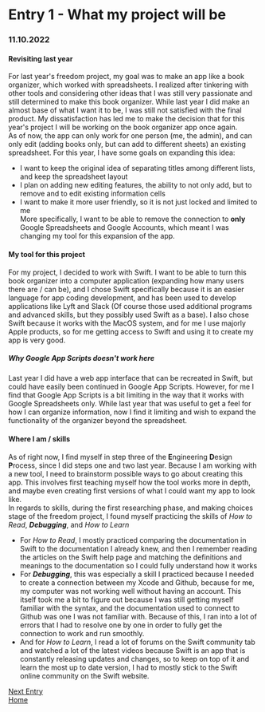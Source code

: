 # Entry 1 - What my project will be
### 11.10.2022
#### Revisiting last year <br>
For last year's freedom project, my goal was to make an app like a book organizer, which worked with spreadsheets. I realized after tinkering with other tools and considering other ideas that I was still very passionate and still determined to make this book organizer. While last year I did make an almost base of what I want it to be, I was still not satisfied with the final product. My dissatisfaction has led me to make the decision that for this year's project I will be working on the book organizer app once again. <br>
As of now, the app can only work for one person (me, the admin), and can only edit (adding books only, but can add to different sheets) an existing spreadsheet. For this year, I have some goals on expanding this idea: <br>
* I want to keep the original idea of separating titles among different lists, and keep the spreadsheet layout 
* I plan on adding new editing features, the ability to not only add, but to remove and to edit existing information cells
* I want to make it more user friendly, so it is not just locked and limited to me <br>
More specifically, I want to be able to remove the connection to **only** Google Spreadsheets and Google Accounts, which meant I was changing my tool for this expansion of the app. <br>
#### My tool for this project <br>
For my project, I decided to work with Swift. I want to be able to turn this book organizer into a computer application (expanding how many users there are / can be), and I chose Swift specifically because it is an easier language for app coding development, and has been used to develop applications like Lyft and Slack (Of course those used additional programs and advanced skills, but they possibly used Swift as a base). I also chose Swift because it works with the MacOS system, and for me I use majorly Apple products, so for me getting access to Swift and using it to create my app is very good. <br> 
##### Why Google App Scripts doesn't work here <br>
Last year I did have a web app interface that can be recreated in Swift, but could have easily been continued in Google App Scripts. However, for me I find that Google App Scripts is a bit limiting in the way that it works with Google Spreadsheets only. While last year that was useful to get a feel for how I can organize information, now I find it limiting and wish to expand the functionality of the organizer beyond the spreadsheet. <br>
#### Where I am / skills <br>
As of right now, I find myself in step three of the **E**ngineering **D**esign **P**rocess, since I did steps one and two last year. Because I am working with a new tool, I need to brainstorm possible ways to go about creating this app. This involves first teaching myself how the tool works more in depth, and maybe even creating first versions of what I could want my app to look like. <br>
In regards to skills, during the first researching phase, and making choices stage of the freedom project, I found myself practicing the skills of *How to Read*, ***Debugging***, and *How to Learn* <br>
* For *How to Read*, I mostly practiced comparing the documentation in Swift to the documentation I already knew, and then I remember reading the articles on the Swift help page and matching the definitions and meanings to the documentation so I could fully understand how it works <br>
* For ***Debugging***, this was especially a skill I practiced because I needed to create a connection between my Xcode and Github, because for me, my computer was not working well without having an account. This itself took me a bit to figure out because I was still getting myself familiar with the syntax, and the documentation used to connect to Github was one I was not familiar with. Because of this, I ran into a lot of errors that I had to resolve one by one in order to fully get the connection to work and run smoothly. <br>
* And for *How to Learn*, I read a lot of forums on the Swift community tab and watched a lot of the latest videos because Swift is an app that is constantly releasing updates and changes, so to keep on top of it and learn the most up to date version, I had to mostly stick to the Swift online community on the Swift website. <br>


[Next Entry](entry02.md)<br>
[Home](../README.md)
